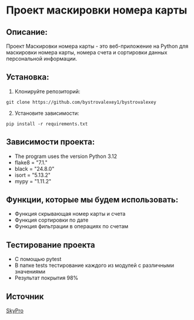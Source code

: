 # Проект маскировки номера карты
## Описание:

Проект Маскировки номера карты - это веб-приложение на Python для маскировки номера карты, номера счета и сортировки данных персональной информации.

## Установка:

1. Клонируйте репозиторий:
```
git clone https://github.com/bystrovalexey1/bystrovalexey
```
2. Установите зависимости:
```
pip install -r requirements.txt
```

## Зависимости проекта:
* The program uses the version Python 3.12
* flake8 = "7.1."
* black = "24.8.0"
* isort = "5.13.2"
* mypy = "1.11.2"

## Функции, которые мы будем использовать:
* Функция скрывающая номер карты и счета
* Функция сортировки по дате
* Функция фильтрации в операциях по счетам

## Тестирование проекта
- С помощью pytest
- В папке tests тестирование каждого из модулей с различными значениями
- Результат покрытия 98%

## Источник
[SkyPro](https://my.sky.pro/)